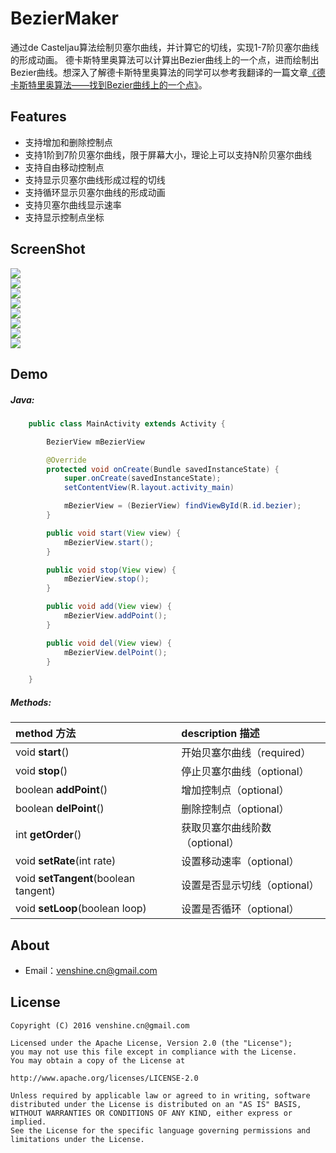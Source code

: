 # BezierMaker
通过de Casteljau算法绘制贝塞尔曲线，并计算它的切线，实现1-7阶贝塞尔曲线的形成动画。
德卡斯特里奥算法可以计算出Bezier曲线上的一个点，进而绘制出Bezier曲线。想深入了解德卡斯特里奥算法的同学可以参考我翻译的一篇文章[《德卡斯特里奥算法——找到Bezier曲线上的一个点》](http://blog.csdn.net/venshine/article/details/51750906)。

Features
--
* 支持增加和删除控制点
* 支持1阶到7阶贝塞尔曲线，限于屏幕大小，理论上可以支持N阶贝塞尔曲线
* 支持自由移动控制点
* 支持显示贝塞尔曲线形成过程的切线
* 支持循环显示贝塞尔曲线的形成动画
* 支持贝塞尔曲线显示速率
* 支持显示控制点坐标

ScreenShot
--
![](https://github.com/venshine/BezierMaker/blob/master/screenshot/1.gif)
<br/>
![](https://github.com/venshine/BezierMaker/blob/master/screenshot/2.gif)
<br/>
![](https://github.com/venshine/BezierMaker/blob/master/screenshot/3.gif)
<br/>
![](https://github.com/venshine/BezierMaker/blob/master/screenshot/4.gif)
<br/>
![](https://github.com/venshine/BezierMaker/blob/master/screenshot/5.gif)
<br/>
![](https://github.com/venshine/BezierMaker/blob/master/screenshot/6.gif)
<br/>
![](https://github.com/venshine/BezierMaker/blob/master/screenshot/7.gif)
<br/>
![](https://github.com/venshine/BezierMaker/blob/master/screenshot/8.gif)
<br/>

Demo
--

##### Java:
```Java
    public class MainActivity extends Activity {

        BezierView mBezierView

        @Override
        protected void onCreate(Bundle savedInstanceState) {
            super.onCreate(savedInstanceState);
            setContentView(R.layout.activity_main)

            mBezierView = (BezierView) findViewById(R.id.bezier);
        }

        public void start(View view) {
            mBezierView.start();
        }

        public void stop(View view) {
            mBezierView.stop();
        }

        public void add(View view) {
            mBezierView.addPoint();
        }

        public void del(View view) {
            mBezierView.delPoint();
        }

    }
```

##### Methods:
| method 方法          | description 描述 |
|:---				 |:---|
| void **start**()  	     | 开始贝塞尔曲线（required） |
| void **stop**()	     | 停止贝塞尔曲线（optional） |
| boolean **addPoint**() 	     | 增加控制点（optional） |
| boolean **delPoint**() 	     | 删除控制点（optional） |
| int **getOrder**() 	     | 获取贝塞尔曲线阶数（optional） |
| void **setRate**(int rate) 	     | 设置移动速率（optional） |
| void **setTangent**(boolean tangent)  	     | 设置是否显示切线（optional） |
| void **setLoop**(boolean loop)  	     | 设置是否循环（optional） |


About
--
* Email：venshine.cn@gmail.com

License
--
    Copyright (C) 2016 venshine.cn@gmail.com

    Licensed under the Apache License, Version 2.0 (the "License");
    you may not use this file except in compliance with the License.
    You may obtain a copy of the License at

    http://www.apache.org/licenses/LICENSE-2.0

    Unless required by applicable law or agreed to in writing, software
    distributed under the License is distributed on an "AS IS" BASIS,
    WITHOUT WARRANTIES OR CONDITIONS OF ANY KIND, either express or implied.
    See the License for the specific language governing permissions and
    limitations under the License.

